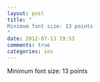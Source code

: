 ```yaml
---
layout: post
title: "
Minimum font size: 13 points
"
date: 2012-07-13 19:53
comments: true
categories: ios
---
```


Minimum font size: 13 points

